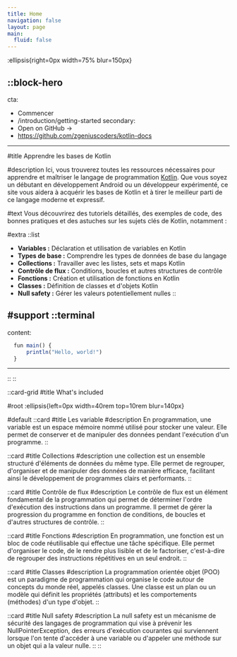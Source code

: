```yaml
---
title: Home
navigation: false
layout: page
main:
  fluid: false
---
```


:ellipsis{right=0px width=75% blur=150px}

::block-hero
---
cta:
  - Commencer
  - /introduction/getting-started
secondary:
  - Open on GitHub →
  - https://github.com/zgeniuscoders/kotlin-docs
---

#title
Apprendre les bases de Kotlin

#description
Ici, vous trouverez toutes les ressources nécessaires pour apprendre et maîtriser le langage de programmation [Kotlin](https://kotlinlang.org). Que vous soyez un débutant en développement Android ou un développeur expérimenté, ce site vous aidera à acquérir les bases de Kotlin et à tirer le meilleur parti de ce langage moderne et expressif.

#text
Vous découvrirez des tutoriels détaillés, des exemples de code, des bonnes pratiques et des astuches sur les sujets clés de Kotlin, notamment :

#extra
  ::list
  - **Variables :** Déclaration et utilisation de variables en Kotlin
  - **Types de base :** Comprendre les types de données de base du langage
  - **Collections :** Travailler avec les listes, sets et maps Kotlin
  - **Contrôle de flux :** Conditions, boucles et autres structures de contrôle
  - **Fonctions :** Création et utilisation de fonctions en Kotlin
  - **Classes :** Définition de classes et d'objets Kotlin
  - **Null safety :** Gérer les valeurs potentiellement nulles
  ::

#support
  ::terminal
  ---
  content:
  ```ts [kotlin]
    fun main() {
        println("Hello, world!")
    }
  ```
  ---
  ::
::

::card-grid
#title
What's included

#root
:ellipsis{left=0px width=40rem top=10rem blur=140px}

#default
  ::card
  #title
  Les variable
  #description
  En programmation, une variable est un espace mémoire nommé utilisé pour stocker une valeur. Elle permet de conserver et de manipuler des données pendant l'exécution d'un programme.
  ::

  ::card
  #title
  Collections
  #description
  une collection est un ensemble structuré d'éléments de données du même type. Elle permet de regrouper, d'organiser et de manipuler des données de manière efficace, facilitant ainsi le développement de programmes clairs et performants.
  ::

  ::card
  #title
  Contrôle de flux
  #description
  Le contrôle de flux est un élément fondamental de la programmation qui permet de déterminer l'ordre d'exécution des instructions dans un programme. Il permet de gérer la progression du programme en fonction de conditions, de boucles et d'autres structures de contrôle.
  ::

  ::card
  #title
  Fonctions
  #description
  En programmation, une fonction est un bloc de code réutilisable qui effectue une tâche spécifique. Elle permet d'organiser le code, de le rendre plus lisible et de le factoriser, c'est-à-dire de regrouper des instructions répétitives en un seul endroit.
  ::

  ::card
  #title
  Classes
  #description
  La programmation orientée objet (POO) est un paradigme de programmation qui organise le code autour de concepts du monde réel, appelés classes. Une classe est un plan ou un modèle qui définit les propriétés (attributs) et les comportements (méthodes) d'un type d'objet.
  ::

  ::card
  #title
  Null safety
  #description
  La null safety est un mécanisme de sécurité des langages de programmation qui vise à prévenir les NullPointerException, des erreurs d'exécution courantes qui surviennent lorsque l'on tente d'accéder à une variable ou d'appeler une méthode sur un objet qui a la valeur nulle.
  ::
::

